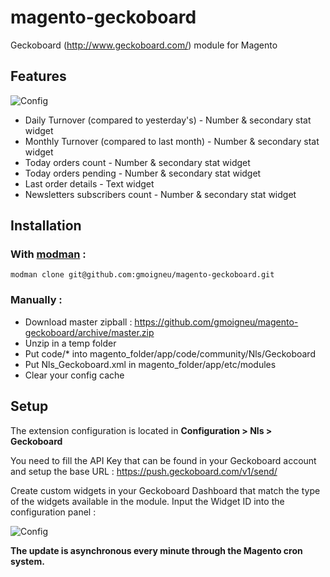 magento-geckoboard
===============

Geckoboard (http://www.geckoboard.com/) module for Magento

## Features

![Config](https://raw.github.com/gmoigneu/magento-geckoboard/doc/features.png)

- Daily Turnover (compared to yesterday's) - Number & secondary stat widget
- Monthly Turnover (compared to last month) - Number & secondary stat widget
- Today orders count - Number & secondary stat widget
- Today orders pending - Number & secondary stat widget
- Last order details - Text widget
- Newsletters subscribers count - Number & secondary stat widget

## Installation

### With [modman](https://github.com/colinmollenhour/modman) :

    modman clone git@github.com:gmoigneu/magento-geckoboard.git

### Manually :

- Download master zipball : https://github.com/gmoigneu/magento-geckoboard/archive/master.zip
- Unzip in a temp folder
- Put code/* into magento_folder/app/code/community/Nls/Geckoboard
- Put Nls\_Geckoboard.xml in magento_folder/app/etc/modules
- Clear your config cache

## Setup

The extension configuration is located in **Configuration > Nls > Geckoboard**

You need to fill the API Key that can be found in your Geckoboard account and setup the base URL : https://push.geckoboard.com/v1/send/

Create custom widgets in your Geckoboard Dashboard that match the type of the widgets available in the module. Input the Widget ID into the configuration panel :

![Config](https://raw.github.com/gmoigneu/magento-geckoboard/doc/magentoconfig.png)

**The update is asynchronous every minute through the Magento cron system.**
